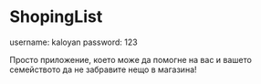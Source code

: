 # ShopingList

username: kaloyan 
password: 123

Просто приложение, което може да помогне на вас и вашето семейството да не забравите нещо в магазина!
